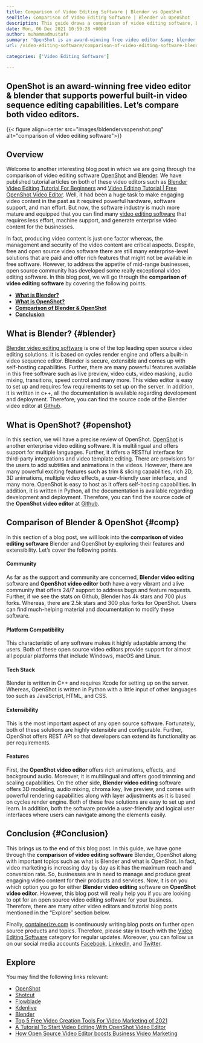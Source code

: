 ```yaml
---
title: Comparison of Video Editing Software | Blender vs OpenShot
seoTitle: Comparison of Video Editing Software | Blender vs OpenShot
description: This guide draws a comparison of video editing software, Blender video editing platform and OpenShot video editor. Both top leading editors are open-source.
date: Mon, 06 Dec 2021 10:59:28 +0000
author: muhammadmustafa
summary: 'OpenShot is an award-winning free video editor &amp; blender that supports powerful built-in video sequence editing capabilities. Let’s compare both video editors.'
url: /video-editing-software/comparison-of-video-editing-software-blender-openshot/

categories: ['Video Editing Software']

---
```

## OpenShot is an award-winning free video editor & blender that supports powerful built-in video sequence editing capabilities. Let’s compare both video editors.

{{< figure align=center src="images/bldendervsopenshot.png" alt="comparison of video editing software">}}  

## Overview

Welcome to another interesting blog post in which we are going through the comparison of video editing software [OpenShot][1] and [Blender][2]. We have published tutorial articles on both of these video editors such as [Blender Video Editing Tutorial For Beginners][3] and [Video Editing Tutorial | Free OpenShot Video Editor][4]. Well, it had been a huge task to make engaging video content in the past as it required powerful hardware, software support, and man effort. But now, the software industry is much more mature and equipped that you can find many [video editing software][5] that requires less effort, machine support, and generate enterprise video content for the businesses.

In fact, producing video content is just one factor whereas, the management and security of the video content are critical aspects. Despite, free and open source video software there are still many enterprise-level solutions that are paid and offer rich features that might not be available in free software. However, to address the appetite of mid-range businesses, open source community has developed some really exceptional video editing software. In this blog post, we will go through the **comparison of video editing software** by covering the following points.

  * **[What is Blender?][6]**
  * **[What is OpenShot?][7]**
  * **[Comparison of Blender & OpenShot][8]**
  * **[Conclusion][9]** 

## What is Blender? {#blender}

[Blender video editing software][10] is one of the top leading open source video editing solutions. It is based on cycles render engine and offers a built-in video sequence editor. Blender is secure, extensible and comes up with self-hosting capabilities. Further, there are many powerful features available in this free software such as live preview, video cuts, video masking, audio mixing, transitions, speed control and many more. This video editor is easy to set up and requires few requirements to set up on the server. In addition, it is written in c++, all the documentation is available regarding development and deployment. Therefore, you can find the source code of the Blender video editor at [Github][11]. 

## What is OpenShot? {#openshot}

In this section, we will have a precise review of OpenShot. [OpenShot][1] is another enterprise video editing software. It is multilingual and offers support for multiple languages. Further, it offers a RESTful interface for third-party integrations and video template editing. There are provisions for the users to add subtitles and animations in the videos. However, there are many powerful exciting features such as trim & slicing capabilities, rich 2D, 3D animations, multiple video effects, a user-friendly user interface, and many more. OpenShot is easy to host as it offers self-hosting capabilities. In addition, it is written in Python, all the documentation is available regarding development and deployment. Therefore, you can find the source code of the **OpenShot video editor** at [Github][12].

## Comparison of Blender & OpenShot {#comp}

In this section of a blog post, we will look into the **comparison of video editing software** Blender and OpenShot by exploring their features and extensibility. Let’s cover the following points.

#### Community 

As far as the support and community are concerned, **Blender video editing** software and **OpenShot video editor** both have a very vibrant and alive community that offers 24/7 support to address bugs and feature requests. Further, if we see the stats on Github, Blender has 4k stars and 700 plus forks. Whereas, there are 2.5k stars and 300 plus forks for OpenShot. Users can find much-helping material and documentation to modify these software.

#### Platform Compatibility

This characteristic of any software makes it highly adaptable among the users. Both of these open source video editors provide support for almost all popular platforms that include Windows, macOS and Linux. 

#### Tech Stack 

Blender is written in C++ and requires Xcode for setting up on the server. Whereas, OpenShot is written in Python with a little input of other languages too such as JavaScript, HTML, and CSS. 

#### Extensibility

This is the most important aspect of any open source software. Fortunately, both of these solutions are highly extensible and configurable. Further, OpenShot offers REST API so that developers can extend its functionality as per requirements. 

#### **Features**

First, the **OpenShot video editor** offers rich animations, effects, and background audio. Moreover, it is multilingual and offers good trimming and scaling capabilities. On the other side, **Blender video editing** software offers 3D modeling, audio mixing, chroma key, live preview, and comes with powerful rendering capabilities along with layer adjustments as it is based on cycles render engine. Both of these free solutions are easy to set up and learn. In addition, both the software provide a user-friendly and logical user interfaces where users can navigate among the elements easily.

## Conclusion  {#Conclusion}

This brings us to the end of this blog post. In this guide, we have gone through the **comparison of video editing software** Blender, OpenShot along with important topics such as what is Blender and what is OpenShot. In fact, video marketing is increasing day by day as it has the maximum reach and conversion rate. So, businesses are in need to manage and produce great engaging video content for their products and services. Now, it is on you which option you go for either **Blender video editing** software on **OpenShot video editor**. However, this blog post will really help you if you are looking to opt for an open source video editing software for your business. Therefore, there are many other video editors and tutorial blog posts mentioned in the “Explore” section below.

Finally, [containerize.com][13] is continuously writing blog posts on further open source products and topics. Therefore, please stay in touch with the [Video Editing Software][14] category for regular updates. Moreover, you can follow us on our social media accounts [Facebook][15], [LinkedIn][16], and [Twitter][17].

## Explore

You may find the following links relevant:

  * [OpenShot][1]
  * [Shotcut][18]
  * [Flowblade][19]
  * [Kdenlive][20]
  * [Blender][2]
  * [Top 5 Free Video Creation Tools For Video Marketing of 2021][21]
  * [A Tutorial To Start Video Editing With OpenShot Video Editor][22]
  * [How Open Source Video Editor boosts Business Video Marketing][23]

 [1]: https://products.containerize.com/video-editing-software/openshot
 [2]: https://products.containerize.com/video-editing-software/blender
 [3]: https://blog.containerize.com/2021/04/23/blender-video-editing-tutorial-for-beginners/
 [4]: https://blog.containerize.com/2020/12/30/video-editing-tutorial-free-openshot-video-editor/
 [5]: https://products.containerize.com/video-editing-software/
 [6]: #blender
 [7]: #openshot
 [8]: #comp
 [9]: #Conclusion
 [10]: https://products.containerize.com/video-editing-software/blender/
 [11]: https://github.com/blender/blender
 [12]: https://github.com/OpenShot/openshot-qt
 [13]: https://www.containerize.com/
 [14]: https://products.containerize.com/video-editing-software
 [15]: https://web.facebook.com/containerize
 [16]: https://www.linkedin.com/company/containerize/
 [17]: https://twitter.com/containerize_co
 [18]: https://products.containerize.com/video-editing-software/shotcut
 [19]: https://products.containerize.com/video-editing-software/flowblade
 [20]: https://products.containerize.com/video-editing-software/kdenlive
 [21]: https://blog.containerize.com/2021/01/08/top-5-open-source-video-editor-software-for-video-marketing/
 [22]: https://blog.containerize.com/2020/12/30/a-tutorial-to-start-video-editing-with-openshot-video-editor/
 [23]: https://blog.containerize.com/2020/12/18/how-video-editing-software-improves-business-video-marketing/